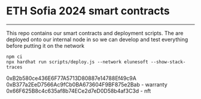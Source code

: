 # ETH Sofia 2024 smart contracts 
___
This repo contains our smart contracts and deployment scripts.
The are deployed onto our internal node in so we can develop and test everything before putting it on the network

```shell
npm ci
npx hardhat run scripts/deploy.js --network elunesoft --show-stack-traces
```
0xB2b580ce436E6F77A5713D80887e14788Ef49c9A 
0xB377a2EeD7566Ac9fCb0BA673604F9BF875e2Bab - warranty
0x66F625B8c4c635af8b74ECe2d7eD0D58b4af3C3d - nft